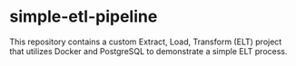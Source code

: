 # simple-etl-pipeline
This repository contains a custom Extract, Load, Transform (ELT) project that utilizes Docker and PostgreSQL to demonstrate a simple ELT process.
